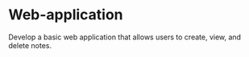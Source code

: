 # Web-application
Develop a basic web application that allows users to create, view, and delete notes. 
